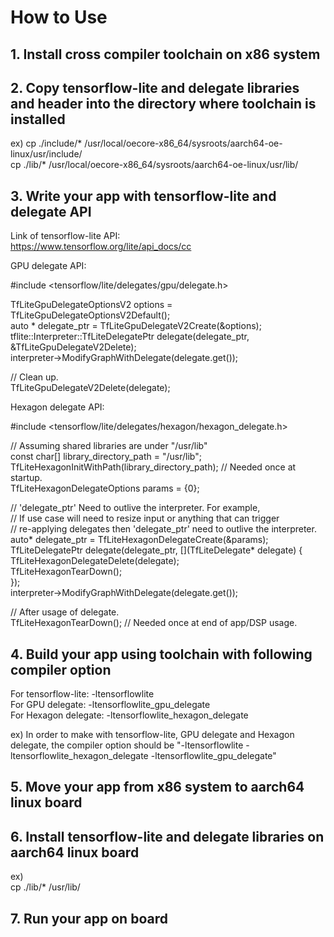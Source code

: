 # How to Use

## 1. Install cross compiler toolchain on x86 system


## 2. Copy tensorflow-lite and delegate libraries and header into the directory where toolchain is installed

ex)
cp ./include/* /usr/local/oecore-x86_64/sysroots/aarch64-oe-linux/usr/include/  
cp ./lib/* /usr/local/oecore-x86_64/sysroots/aarch64-oe-linux/usr/lib/  


## 3. Write your app with tensorflow-lite and delegate API

Link of tensorflow-lite API:  
https://www.tensorflow.org/lite/api_docs/cc  

GPU delegate API:  
  
#include <tensorflow/lite/delegates/gpu/delegate.h>  
  
TfLiteGpuDelegateOptionsV2 options = TfLiteGpuDelegateOptionsV2Default();  
auto * delegate_ptr = TfLiteGpuDelegateV2Create(&options);  
tflite::Interpreter::TfLiteDelegatePtr delegate(delegate_ptr, &TfLiteGpuDelegateV2Delete);  
interpreter->ModifyGraphWithDelegate(delegate.get());  
  
// Clean up.  
TfLiteGpuDelegateV2Delete(delegate);  

Hexagon delegate API:  
  
#include <tensorflow/lite/delegates/hexagon/hexagon_delegate.h>  
  
// Assuming shared libraries are under "/usr/lib"  
const char[] library_directory_path = "/usr/lib";  
TfLiteHexagonInitWithPath(library_directory_path);  // Needed once at startup.  
TfLiteHexagonDelegateOptions params = {0};  
  
// 'delegate_ptr' Need to outlive the interpreter. For example,  
// If use case will need to resize input or anything that can trigger  
// re-applying delegates then 'delegate_ptr' need to outlive the interpreter.  
auto* delegate_ptr = TfLiteHexagonDelegateCreate(&params);  
TfLiteDelegatePtr delegate(delegate_ptr, [](TfLiteDelegate* delegate) {  
TfLiteHexagonDelegateDelete(delegate);  
TfLiteHexagonTearDown();  
});  
interpreter->ModifyGraphWithDelegate(delegate.get());  
  
// After usage of delegate.  
TfLiteHexagonTearDown();  // Needed once at end of app/DSP usage.  


## 4. Build your app using toolchain with following compiler option  
For tensorflow-lite: -ltensorflowlite  
For GPU delegate: -ltensorflowlite_gpu_delegate  
For Hexagon delegate: -ltensorflowlite_hexagon_delegate  

ex) In order to make with tensorflow-lite, GPU delegate and Hexagon delegate, the compiler option should be "-ltensorflowlite -ltensorflowlite_hexagon_delegate -ltensorflowlite_gpu_delegate"  


## 5. Move your app from x86 system to aarch64 linux board  


## 6. Install tensorflow-lite and delegate libraries on aarch64 linux board  

ex)  
cp ./lib/* /usr/lib/  


## 7. Run your app on board  

